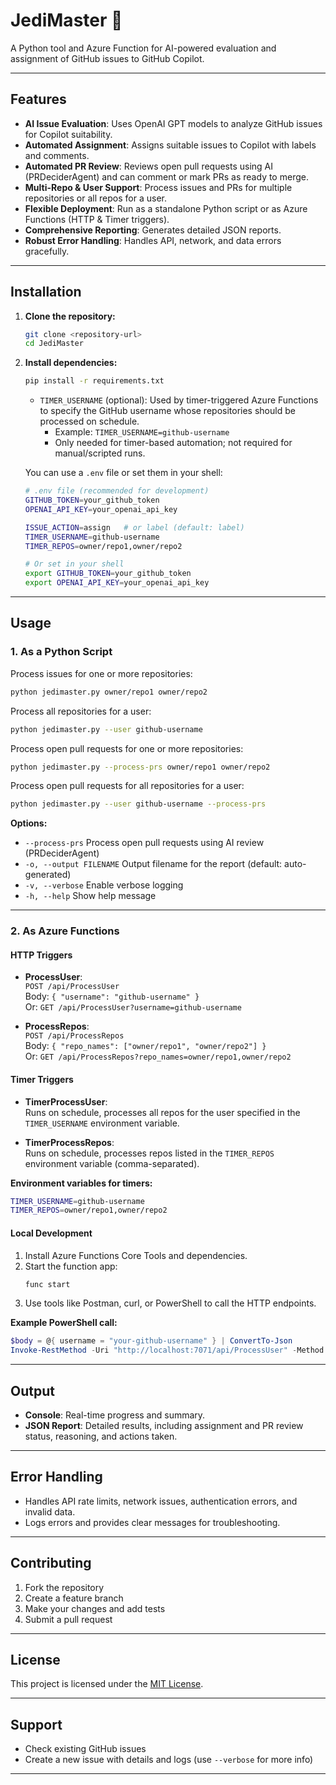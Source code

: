 
# JediMaster 🤖

A Python tool and Azure Function for AI-powered evaluation and assignment of GitHub issues to GitHub Copilot.

---


## Features

- **AI Issue Evaluation**: Uses OpenAI GPT models to analyze GitHub issues for Copilot suitability.
- **Automated Assignment**: Assigns suitable issues to Copilot with labels and comments.
- **Automated PR Review**: Reviews open pull requests using AI (PRDeciderAgent) and can comment or mark PRs as ready to merge.
- **Multi-Repo & User Support**: Process issues and PRs for multiple repositories or all repos for a user.
- **Flexible Deployment**: Run as a standalone Python script or as Azure Functions (HTTP & Timer triggers).
- **Comprehensive Reporting**: Generates detailed JSON reports.
- **Robust Error Handling**: Handles API, network, and data errors gracefully.

---

## Installation

1. **Clone the repository:**
   ```bash
   git clone <repository-url>
   cd JediMaster
   ```

2. **Install dependencies:**
   ```bash
   pip install -r requirements.txt
   ```


   - `TIMER_USERNAME` (optional): Used by timer-triggered Azure Functions to specify the GitHub username whose repositories should be processed on schedule.
     - Example: `TIMER_USERNAME=github-username`
     - Only needed for timer-based automation; not required for manual/scripted runs.

   You can use a `.env` file or set them in your shell:
   ```bash
   # .env file (recommended for development)
   GITHUB_TOKEN=your_github_token
   OPENAI_API_KEY=your_openai_api_key

   ISSUE_ACTION=assign   # or label (default: label)
   TIMER_USERNAME=github-username
   TIMER_REPOS=owner/repo1,owner/repo2

   # Or set in your shell
   export GITHUB_TOKEN=your_github_token
   export OPENAI_API_KEY=your_openai_api_key
   ```

---

## Usage


### 1. As a Python Script

Process issues for one or more repositories:
```bash
python jedimaster.py owner/repo1 owner/repo2
```

Process all repositories for a user:
```bash
python jedimaster.py --user github-username
```

Process open pull requests for one or more repositories:
```bash
python jedimaster.py --process-prs owner/repo1 owner/repo2
```

Process open pull requests for all repositories for a user:
```bash
python jedimaster.py --user github-username --process-prs
```

**Options:**
- `--process-prs`           Process open pull requests using AI review (PRDeciderAgent)
- `-o, --output FILENAME`   Output filename for the report (default: auto-generated)
- `-v, --verbose`           Enable verbose logging
- `-h, --help`              Show help message

---

### 2. As Azure Functions

#### HTTP Triggers

- **ProcessUser**:  
  `POST /api/ProcessUser`  
  Body: `{ "username": "github-username" }`  
  Or: `GET /api/ProcessUser?username=github-username`

- **ProcessRepos**:  
  `POST /api/ProcessRepos`  
  Body: `{ "repo_names": ["owner/repo1", "owner/repo2"] }`  
  Or: `GET /api/ProcessRepos?repo_names=owner/repo1,owner/repo2`

#### Timer Triggers

- **TimerProcessUser**:  
  Runs on schedule, processes all repos for the user specified in the `TIMER_USERNAME` environment variable.

- **TimerProcessRepos**:  
  Runs on schedule, processes repos listed in the `TIMER_REPOS` environment variable (comma-separated).

**Environment variables for timers:**
```bash
TIMER_USERNAME=github-username
TIMER_REPOS=owner/repo1,owner/repo2
```

#### Local Development

1. Install Azure Functions Core Tools and dependencies.
2. Start the function app:
   ```bash
   func start
   ```
3. Use tools like Postman, curl, or PowerShell to call the HTTP endpoints.

**Example PowerShell call:**
```powershell
$body = @{ username = "your-github-username" } | ConvertTo-Json
Invoke-RestMethod -Uri "http://localhost:7071/api/ProcessUser" -Method Post -Body $body -ContentType "application/json"
```

---


## Output

- **Console**: Real-time progress and summary.
- **JSON Report**: Detailed results, including assignment and PR review status, reasoning, and actions taken.

---

## Error Handling

- Handles API rate limits, network issues, authentication errors, and invalid data.
- Logs errors and provides clear messages for troubleshooting.

---

## Contributing

1. Fork the repository
2. Create a feature branch
3. Make your changes and add tests
4. Submit a pull request

---


## License

This project is licensed under the [MIT License](LICENSE).

---

## Support

- Check existing GitHub issues
- Create a new issue with details and logs (use `--verbose` for more info)

---
